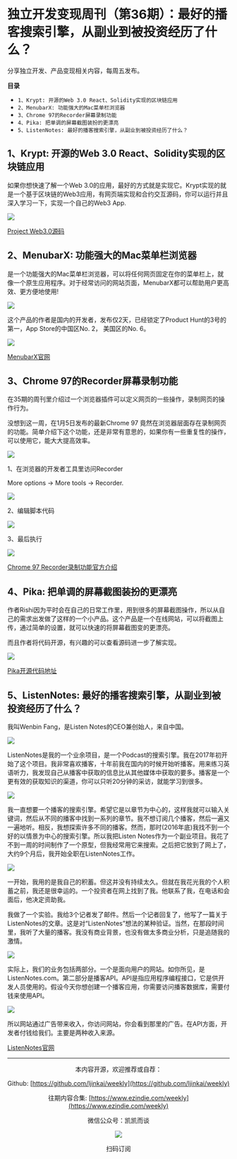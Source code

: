 # 独立开发变现周刊（第36期）：最好的播客搜索引擎，从副业到被投资经历了什么？

分享独立开发、产品变现相关内容，每周五发布。

**目录**
- `1、Krypt: 开源的Web 3.0 React、Solidity实现的区块链应用`
- `2、MenubarX: 功能强大的Mac菜单栏浏览器`
- `3、Chrome 97的Recorder屏幕录制功能`
- `4、Pika: 把单调的屏幕截图装扮的更漂亮`
- `5、ListenNotes: 最好的播客搜索引擎，从副业到被投资经历了什么？`

## 1、Krypt: 开源的Web 3.0 React、Solidity实现的区块链应用

如果你想快速了解一个Web 3.0的应用，最好的方式就是实现它。Krypt实现的就是一个基于区块链的Web3应用，有网页端实现和合约交互源码，你可以运行并且深入学习一下，实现一个自己的Web3 App.

![](https://tva1.sinaimg.cn/large/008i3skNly1gy4d30zwonj30hs0brjry.jpg)

[Project Web3.0源码](https://github.com/adrianhajdin/project_web3.0)

## 2、MenubarX: 功能强大的Mac菜单栏浏览器

是一个功能强大的Mac菜单栏浏览器，可以将任何网页固定在你的菜单栏上，就像一个原生应用程序。对于经常访问的网站页面，MenubarX都可以帮助用户更高效、更方便地使用!

![](https://tva1.sinaimg.cn/large/008i3skNly1gy4d32u17ej30xs0l4whv.jpg)

这个产品的作者是国内的开发者，发布仅2天，已经锁定了Product Hunt的3号的第一，App Store的中国区No. 2， 美国区的No. 6。

![](https://tva1.sinaimg.cn/large/008i3skNly1gy4d32ks51j30q40pidjc.jpg)

[MenubarX官网](https://menubarx.app/)

## 3、Chrome 97的Recorder屏幕录制功能

在35期的周刊里介绍过一个浏览器插件可以定义网页的一些操作，录制网页的操作行为。

没想到这一周，在1月5日发布的最新Chrome 97 竟然在浏览器层面存在录制网页的功能。简单介绍下这个功能，还是非常有意思的，如果你有一些重复性的操作，可以使用它，能大大提高效率。

![](https://tva1.sinaimg.cn/large/008i3skNly1gy4d32euccj30u00f03zo.jpg)

1、在浏览器的开发者工具里访问Recorder

More options  -> More tools -> Recorder.

![](https://tva1.sinaimg.cn/large/008i3skNly1gy4d32b08dj30nh0ea0u8.jpg)

2、编辑脚本代码

![](https://tva1.sinaimg.cn/large/008i3skNly1gy4d3278qtj30nh0jgabi.jpg)

3、最后执行

![](https://tva1.sinaimg.cn/large/008i3skNly1gy4d321w6qj30jv0b9q40.jpg)

[Chrome 97 Recorder录制功能官方介绍](https://developer.chrome.com/docs/devtools/recorder/)

## 4、Pika: 把单调的屏幕截图装扮的更漂亮

作者Rishi因为平时会在自己的日常工作里，用到很多的屏幕截图操作，所以从自己的需求出发做了这样的一个小产品。这个产品是一个在线网站，可以将截图上传，通过简单的设置，就可以快速的将屏幕截图变的更漂亮。

而且作者将代码开源，有兴趣的可以查看源码进一步了解实现。

![](https://tva1.sinaimg.cn/large/008i3skNly1gy4d31xy9nj30pu0l3jtz.jpg)

[Pika开源代码地址](http://github.com/rishimohan/pika)

## 5、ListenNotes: 最好的播客搜索引擎，从副业到被投资经历了什么？

我叫Wenbin Fang，是Listen Notes的CEO兼创始人，来自中国。

![](https://tva1.sinaimg.cn/large/008i3skNly1gy4d31szk1j31620dyn0h.jpg)

ListenNotes是我的一个业余项目，是一个Podcast的搜索引擎。我在2017年初开始了这个项目。我非常喜欢播客，十年前我在国内的时候开始听播客。用来练习英语听力，我发现自己从播客中获取的信息比从其他媒体中获取的要多。播客是一个更有效的获取知识的渠道，你可以只听20分钟的采访，就能学习到很多。

![](https://tva1.sinaimg.cn/large/008i3skNly1gy4d31o2erj319m0oit9z.jpg)

我一直想要一个播客的搜索引擎。希望它是以章节为中心的，这样我就可以输入关键词，然后从不同的播客中找到一系列的章节。我不想订阅几个播客，然后一遍又一遍地听。相反，我想探索许多不同的播客。然而，那时(2016年底)我找不到一个好的以情景为中心的搜索引擎。所以我把Listen Notes作为一个副业项目。我花了不到一周的时间制作了一个原型，但我经常用它来搜索。之后把它放到了网上了，大约9个月后，我开始全职在ListenNotes工作。

![](https://tva1.sinaimg.cn/large/008i3skNly1gy4d31ir3xj31gm0scdlo.jpg)

一开始，我用的是我自己的积蓄。但这并没有持续太久。但就在我花光我的个人积蓄之前，我还是很幸运的。一个投资者在网上找到了我。他联系了我，在电话和会面后，他决定资助我。

我做了一个实验。我给3个记者发了邮件。然后一个记者回复了，他写了一篇关于ListenNotes的文章。这是对“ListenNotes”想法的某种验证。当然，在那段时间里，我听了大量的播客。我没有商业背景，也没有做太多商业分析，只是追随我的激情。

![](https://tva1.sinaimg.cn/large/008i3skNly1gy4d31cl71j30wy0p6mzv.jpg)

实际上，我们的业务包括两部分。一个是面向用户的网站。如你所见，是ListenNotes.com。第二部分是播客API。API是指应用程序编程接口，它是供开发人员使用的。假设今天你想创建一个播客应用，你需要访问播客数据库，需要付钱来使用API。

![](https://tva1.sinaimg.cn/large/008i3skNly1gy4d316t0yj31ri0t87a8.jpg)

所以网站通过广告带来收入，你访问网站，你会看到那里的广告。在API方面，开发者付钱给我们。主要是两种收入来源。

[ListenNotes官网](https://www.listennotes.com/)

---
<center>
本内容开源，欢迎推荐或自荐：

Github: [https://github.com/ljinkai/weekly](https://github.com/ljinkai/weekly)

往期内容合集: [https://www.ezindie.com/weekly](https://www.ezindie.com/weekly)

微信公众号：凯凯而谈

![](http://qiniu.gafata.com/2019-03-17-web-bear.jpg?imageView2/2/w/200)

扫码订阅
</center>